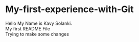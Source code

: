 # My-first-experience-with-Git
Hello My Name is Kavy Solanki.
<br>
My first README File
<br>
Trying to make some changes